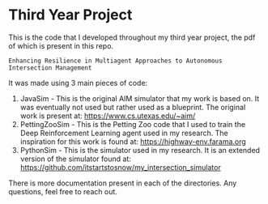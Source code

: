 # Third Year Project
This is the code that I developed throughout my third year project, the pdf of which is present in this repo.

`Enhancing Resilience in Multiagent Approaches to Autonomous Intersection Management`

It was made using 3 main pieces of code:
1. JavaSim - This is the original AIM simulator that my work is based on. It was eventually not used but rather used as a blueprint. The original work is present at: https://www.cs.utexas.edu/~aim/ 
2. PettingZooSim - This is the Petting Zoo code that I used to train the Deep Reinforcement Learning agent used in my research. The inspiration for this work is found at: https://highway-env.farama.org 
3. PythonSim - This is the simulator used in my research. It is an extended version of the simulator found at: https://github.com/itstartstosnow/my_intersection_simulator

There is more documentation present in each of the directories. Any questions, feel free to reach out.
